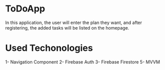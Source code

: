 # ToDoApp
In this application, the user will enter the plan they want, and after registering, the added tasks will be listed on the homepage.

# Used Techonologies
  1- Navigation Component
  2- Firebase Auth
  3- Firebase Firestore
  5- MVVM
